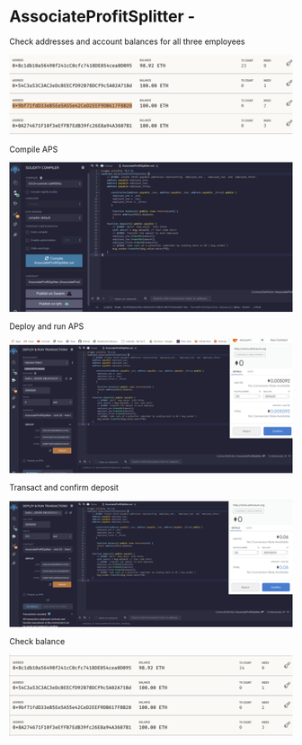 # AssociateProfitSplitter -

Check addresses and account balances for all three employees

![GUAPS](PNG/GUAPS.PNG)


Compile APS

![1_compilerAPS](PNG/1_compilerAPS.PNG)

Deploy and run APS

![2_rundeploytransactAPS](PNG/2_rundeploytransactAPS.PNG)

Transact and confirm deposit

![sendweiAPS](PNG/sendweiAPS.PNG)


Check balance

![newGUAPS](PNG/newGUAPS.PNG)
